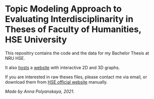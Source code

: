# Topic Modeling Approach to Evaluating Interdisciplinarity in Theses of Faculty of Humanities, HSE University

This repositiry contains the code and the data for my Bachelor Thesis at NRU HSE.

It also [hosts](https://github.com/polyankaglade/Theses_LDA/tree/web) a [website](https://polyankaglade.github.io/Theses_LDA/) with interactive 2D and 3D graphs. 


If you are interested in raw theses files, please contact me via email, or download them from [HSE official website](https://www.hse.ru/en/edu/vkr/) manually.


*Made by Anna Polyanskaya, 2021.*
